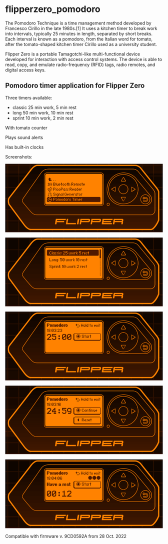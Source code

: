 # flipperzero_pomodoro

The Pomodoro Technique is a time management method developed by Francesco Cirillo in the late 1980s.[1] It uses a kitchen timer to break work into intervals, typically 25 minutes in length, separated by short breaks. Each interval is known as a pomodoro, from the Italian word for tomato, after the tomato-shaped kitchen timer Cirillo used as a university student.

Flipper Zero is a portable Tamagotchi-like multi-functional device developed for interaction with access control systems. The device is able to read, copy, and emulate radio-frequency (RFID) tags, radio remotes, and digital access keys.

## Pomodoro timer application for Flipper Zero

Three timers available:

- classic 25 min work, 5 min rest
- long 50 min work, 10 min rest
- sprint 10 min work, 2 min rest

With tomato counter

Plays sound alerts

Has built-in clocks

Screenshots:

![](./misc/1.png)

![](./misc/2.png)

![](./misc/3.png)

![](./misc/4.png)

![](./misc/5.png)


Compatible with firmware v. 9CD0592A from 28 Oct. 2022

